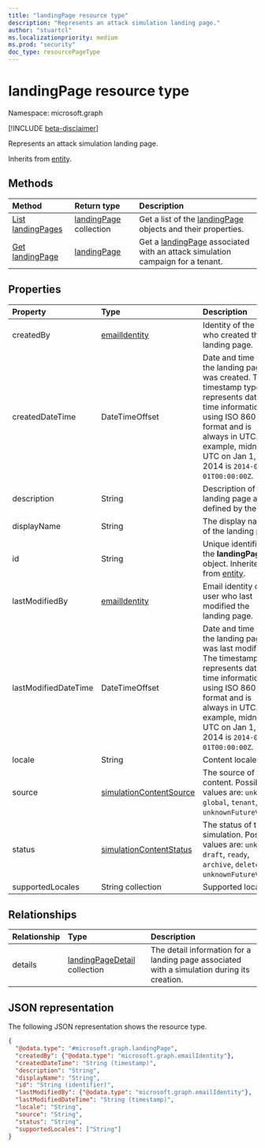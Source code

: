 ```yaml
---
title: "landingPage resource type"
description: "Represents an attack simulation landing page."
author: "stuartcl"
ms.localizationpriority: medium
ms.prod: "security"
doc_type: resourcePageType
---
```


# landingPage resource type

Namespace: microsoft.graph

[!INCLUDE [beta-disclaimer](../../includes/beta-disclaimer.md)]

Represents an attack simulation landing page.

Inherits from [entity](../resources/entity.md).

## Methods

|Method|Return type|Description|
|:---|:---|:---|
|[List landingPages](../api/attacksimulationroot-list-landingpage.md)|[landingPage](../resources/landingpage.md) collection|Get a list of the [landingPage](../resources/landingpage.md) objects and their properties.|
|[Get landingPage](../api/landingpage-get.md)|[landingPage](../resources/landingpage.md)|Get a [landingPage](../resources/landingpage.md) associated with an attack simulation campaign for a tenant.|

## Properties

|Property|Type|Description|
|:---|:---|:---|
|createdBy|[emailIdentity](../resources/emailidentity.md)|Identity of the user who created the landing page.|
|createdDateTime|DateTimeOffset|Date and time when the landing page was created. The timestamp type represents date and time information using ISO 8601 format and is always in UTC. For example, midnight UTC on Jan 1, 2014 is `2014-01-01T00:00:00Z`.|
|description|String|Description of the landing page as defined by the user.|
|displayName|String|The display name of the landing page.|
|id|String|Unique identifier for the **landingPage** object. Inherited from [entity](../resources/entity.md).|
|lastModifiedBy|[emailIdentity](../resources/emailidentity.md)|Email identity of the user who last modified the landing page.|
|lastModifiedDateTime|DateTimeOffset|Date and time when the landing page was last modified. The timestamp type represents date and time information using ISO 8601 format and is always in UTC. For example, midnight UTC on Jan 1, 2014 is `2014-01-01T00:00:00Z`.|
|locale|String|Content locale.|
|source|[simulationContentSource](../resources/simulation.md#simulationcontentsource-values)|The source of the content. Possible values are: `unknown`, `global`, `tenant`, `unknownFutureValue`.|
|status|[simulationContentStatus](../resources/simulation.md#simulationcontentstatus-values)|The status of the simulation. Possible values are: `unknown`, `draft`, `ready`, `archive`, `delete`, `unknownFutureValue`.|
|supportedLocales|String collection|Supported locales.|

## Relationships

|Relationship|Type|Description|
|:---|:---|:---|
|details|[landingPageDetail](../resources/landingpagedetail.md) collection|The detail information for a landing page associated with a simulation during its creation.|

## JSON representation

The following JSON representation shows the resource type.
<!-- {
  "blockType": "resource",
  "keyProperty": "id",
  "@odata.type": "microsoft.graph.landingPage",
  "baseType": "microsoft.graph.entity",
  "openType": false
}
-->
``` json
{
  "@odata.type": "#microsoft.graph.landingPage",
  "createdBy": {"@odata.type": "microsoft.graph.emailIdentity"},
  "createdDateTime": "String (timestamp)",
  "description": "String",
  "displayName": "String",
  "id": "String (identifier)",
  "lastModifiedBy": {"@odata.type": "microsoft.graph.emailIdentity"},
  "lastModifiedDateTime": "String (timestamp)",
  "locale": "String",
  "source": "String",
  "status": "String",
  "supportedLocales": ["String"]
}
```
